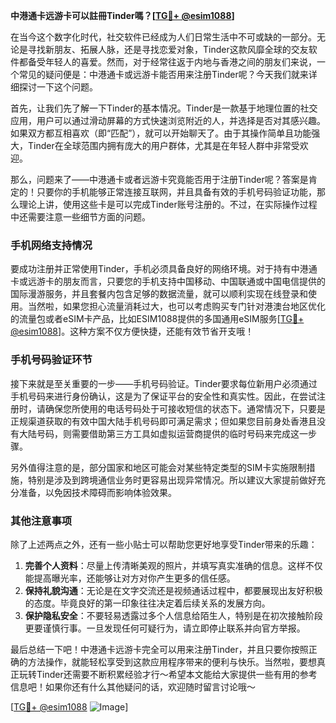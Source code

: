 **中港通卡远游卡可以註冊Tinder嗎？[[TG💪+ @esim1088](https://t.me/s/esim1088)]**

在当今这个数字化时代，社交软件已经成为人们日常生活中不可或缺的一部分。无论是寻找新朋友、拓展人脉，还是寻找恋爱对象，Tinder这款风靡全球的交友软件都备受年轻人的喜爱。然而，对于经常往返于内地与香港之间的朋友们来说，一个常见的疑问便是：中港通卡或远游卡能否用来注册Tinder呢？今天我们就来详细探讨一下这个问题。

首先，让我们先了解一下Tinder的基本情况。Tinder是一款基于地理位置的社交应用，用户可以通过滑动屏幕的方式快速浏览附近的人，并选择是否对其感兴趣。如果双方都互相喜欢（即“匹配”），就可以开始聊天了。由于其操作简单且功能强大，Tinder在全球范围内拥有庞大的用户群体，尤其是在年轻人群中非常受欢迎。

那么，问题来了——中港通卡或者远游卡究竟能否用于注册Tinder呢？答案是肯定的！只要你的手机能够正常连接互联网，并且具备有效的手机号码验证功能，那么理论上讲，使用这些卡是可以完成Tinder账号注册的。不过，在实际操作过程中还需要注意一些细节方面的问题。

### 手机网络支持情况

要成功注册并正常使用Tinder，手机必须具备良好的网络环境。对于持有中港通卡或远游卡的朋友而言，只要您的手机支持中国移动、中国联通或中国电信提供的国际漫游服务，并且套餐内包含足够的数据流量，就可以顺利实现在线登录和使用。当然啦，如果您担心流量消耗过大，也可以考虑购买专门针对港澳台地区优化的流量包或者eSIM卡产品，比如ESIM1088提供的多国通用eSIM服务[[TG💪+ @esim1088](https://t.me/s/esim1088)]。这种方案不仅方便快捷，还能有效节省开支哦！

### 手机号码验证环节

接下来就是至关重要的一步——手机号码验证。Tinder要求每位新用户必须通过手机号码来进行身份确认，这是为了保证平台的安全性和真实性。因此，在尝试注册时，请确保您所使用的电话号码处于可接收短信的状态下。通常情况下，只要是正规渠道获取的有效中国大陆手机号码即可满足需求；但如果您目前身处香港且没有大陆号码，则需要借助第三方工具如虚拟运营商提供的临时号码来完成这一步骤。

另外值得注意的是，部分国家和地区可能会对某些特定类型的SIM卡实施限制措施，特别是涉及到跨境通信业务时更容易出现异常情况。所以建议大家提前做好充分准备，以免因技术障碍而影响体验效果。

### 其他注意事项

除了上述两点之外，还有一些小贴士可以帮助您更好地享受Tinder带来的乐趣：

1. **完善个人资料**：尽量上传清晰美观的照片，并填写真实准确的信息。这样不仅能提高曝光率，还能够让对方对你产生更多的信任感。
2. **保持礼貌沟通**：无论是在文字交流还是视频通话过程中，都要展现出友好积极的态度。毕竟良好的第一印象往往决定着后续关系的发展方向。
3. **保护隐私安全**：不要轻易透露过多个人信息给陌生人，特别是在初次接触阶段更要谨慎行事。一旦发现任何可疑行为，请立即停止联系并向官方举报。

最后总结一下吧！中港通卡远游卡完全可以用来注册Tinder，并且只要你按照正确的方法操作，就能轻松享受到这款应用程序带来的便利与快乐。当然啦，要想真正玩转Tinder还需要不断积累经验才行～希望本文能给大家提供一些有用的参考信息吧！如果你还有什么其他疑问的话，欢迎随时留言讨论哦～

[[TG💪+ @esim1088](https://t.me/s/esim1088) ![Image](https://i.postimg.cc/4NQfJmqS/Snipaste-2025-05-13-00-14-12.png)]